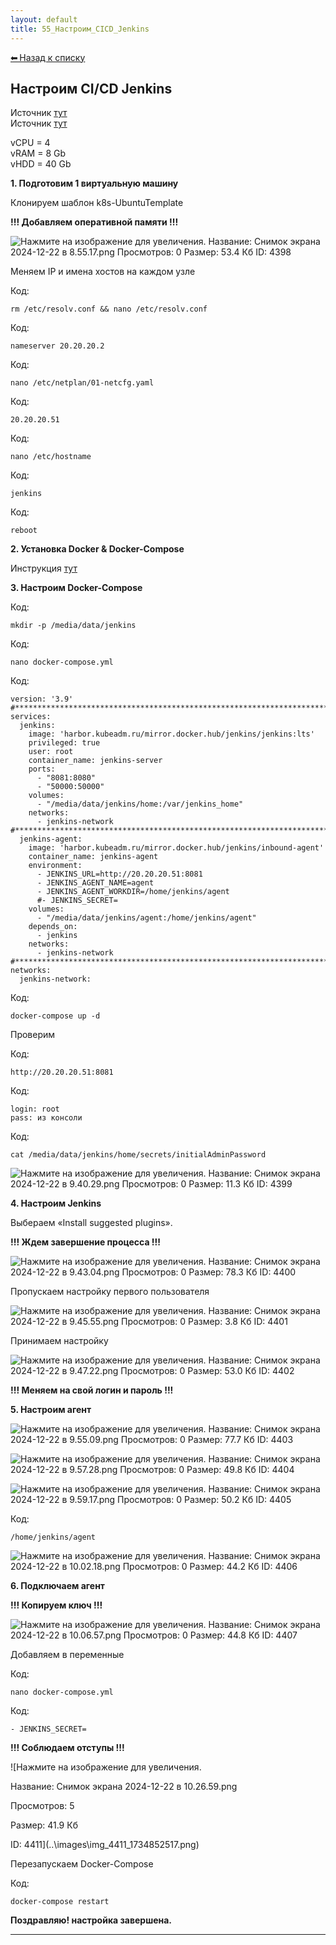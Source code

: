 ```yaml
---
layout: default
title: 55_Настроим_CICD_Jenkins
---
```

<a class="back-link" href="index.html">⬅ Назад к списку</a>


##  Настроим CI/CD Jenkins 


Источник [тут](https://timeweb.cloud/tutorials/ci-cd/avtomatizaciya-nastrojki-jenkins-s-pomoshchyu-docker?ysclid=m4z4ftvq2j495832749)  
Источник [тут](https://dev.to/andresfmoya/install-jenkins-using-docker-compose-4cab?ysclid=m4z69ezjq7421661973)  
  
vCPU = 4  
vRAM = 8 Gb  
vHDD = 40 Gb  
  
**1\. Подготовим 1 виртуальную машину**  
  
Клонируем шаблон k8s-UbuntuTemplate  
  
**!!! Добавляем оперативной памяти !!!**  
  
![Нажмите на изображение для увеличения.  Название:	Снимок экрана 2024-12-22 в 8.55.17.png Просмотров:	0 Размер:	53.4 Кб ID:	4398](..\images\\img_4398_1734846989.png)  
  
Меняем IP и имена хостов на каждом узле  
  


Код:
    
    
    rm /etc/resolv.conf && nano /etc/resolv.conf

Код:
    
    
    nameserver 20.20.20.2

Код:
    
    
    nano /etc/netplan/01-netcfg.yaml

Код:
    
    
    20.20.20.51

Код:
    
    
    nano /etc/hostname

Код:
    
    
    jenkins

Код:
    
    
    reboot

**2\. Установка Docker & Docker-Compose**  
  
Инструкция [тут](https://forum.kubeadm.ru/node/398)  
  
**3\. Настроим Docker-Compose**  
  


Код:
    
    
    mkdir -p /media/data/jenkins

Код:
    
    
    nano docker-compose.yml

Код:
    
    
    version: '3.9'
    #*****************************************************************************
    services:
      jenkins:
        image: 'harbor.kubeadm.ru/mirror.docker.hub/jenkins/jenkins:lts'
        privileged: true
        user: root
        container_name: jenkins-server
        ports:
          - "8081:8080"
          - "50000:50000"
        volumes:
          - "/media/data/jenkins/home:/var/jenkins_home"
        networks:
          - jenkins-network
    #*****************************************************************************
      jenkins-agent:
        image: 'harbor.kubeadm.ru/mirror.docker.hub/jenkins/inbound-agent'
        container_name: jenkins-agent
        environment:
          - JENKINS_URL=http://20.20.20.51:8081
          - JENKINS_AGENT_NAME=agent
          - JENKINS_AGENT_WORKDIR=/home/jenkins/agent
          #- JENKINS_SECRET=
        volumes:
          - "/media/data/jenkins/agent:/home/jenkins/agent"
        depends_on:
          - jenkins
        networks:
          - jenkins-network
    #*****************************************************************************
    networks:
      jenkins-network:

Код:
    
    
    docker-compose up -d

Проверим  
  


Код:
    
    
    http://20.20.20.51:8081

Код:
    
    
    login: root
    pass: из консоли

Код:
    
    
    cat /media/data/jenkins/home/secrets/initialAdminPassword

![Нажмите на изображение для увеличения.  Название:	Снимок экрана 2024-12-22 в 9.40.29.png Просмотров:	0 Размер:	11.3 Кб ID:	4399](..\images\\img_4399_1734849656.png)  
  
**4\. Настроим Jenkins**  
  
Выбераем «Install suggested plugins».  
  
**!!! Ждем завершение процесса !!!**  
  
![Нажмите на изображение для увеличения.  Название:	Снимок экрана 2024-12-22 в 9.43.04.png Просмотров:	0 Размер:	78.3 Кб ID:	4400](..\images\\img_4400_1734849831.png)  
  
Пропускаем настройку первого пользователя  
  
![Нажмите на изображение для увеличения.  Название:	Снимок экрана 2024-12-22 в 9.45.55.png Просмотров:	0 Размер:	3.8 Кб ID:	4401](..\images\\img_4401_1734850149.png)  
  
Принимаем настройку  
  
![Нажмите на изображение для увеличения.  Название:	Снимок экрана 2024-12-22 в 9.47.22.png Просмотров:	0 Размер:	53.0 Кб ID:	4402](..\images\\img_4402_1734850174.png)  
  
**!!! Меняем на свой логин и пароль !!!**  
  
**5\. Настроим агент**  
  
![Нажмите на изображение для увеличения.  Название:	Снимок экрана 2024-12-22 в 9.55.09.png Просмотров:	0 Размер:	77.7 Кб ID:	4403](..\images\\img_4403_1734850632.png)  
  
![Нажмите на изображение для увеличения.  Название:	Снимок экрана 2024-12-22 в 9.57.28.png Просмотров:	0 Размер:	49.8 Кб ID:	4404](..\images\\img_4404_1734850686.png)  
  
![Нажмите на изображение для увеличения.  Название:	Снимок экрана 2024-12-22 в 9.59.17.png Просмотров:	0 Размер:	50.2 Кб ID:	4405](..\images\\img_4405_1734850788.png)  
  
  


Код:
    
    
    /home/jenkins/agent

![Нажмите на изображение для увеличения.  Название:	Снимок экрана 2024-12-22 в 10.02.18.png Просмотров:	0 Размер:	44.2 Кб ID:	4406](..\images\\img_4406_1734851042.png)  
  
**6\. Подключаем агент**  
  
**!!! Копируем ключ !!!**  
  
![Нажмите на изображение для увеличения.  Название:	Снимок экрана 2024-12-22 в 10.06.57.png Просмотров:	0 Размер:	44.8 Кб ID:	4407](..\images\\img_4407_1734851276.png)  
  
Добавляем в переменные  
  


Код:
    
    
    nano docker-compose.yml

Код:
    
    
    - JENKINS_SECRET=

**!!! Соблюдаем отступы !!!**  
  
![Нажмите на изображение для увеличения.



Название:	Снимок экрана 2024-12-22 в 10.26.59.png

Просмотров:	5

Размер:	41.9 Кб

ID:	4411](..\images\\img_4411_1734852517.png)  
  
Перезапускаем Docker-Compose  
  


Код:
    
    
    docker-compose restart

  
  
**Поздравляю! настройка завершена.**


---

